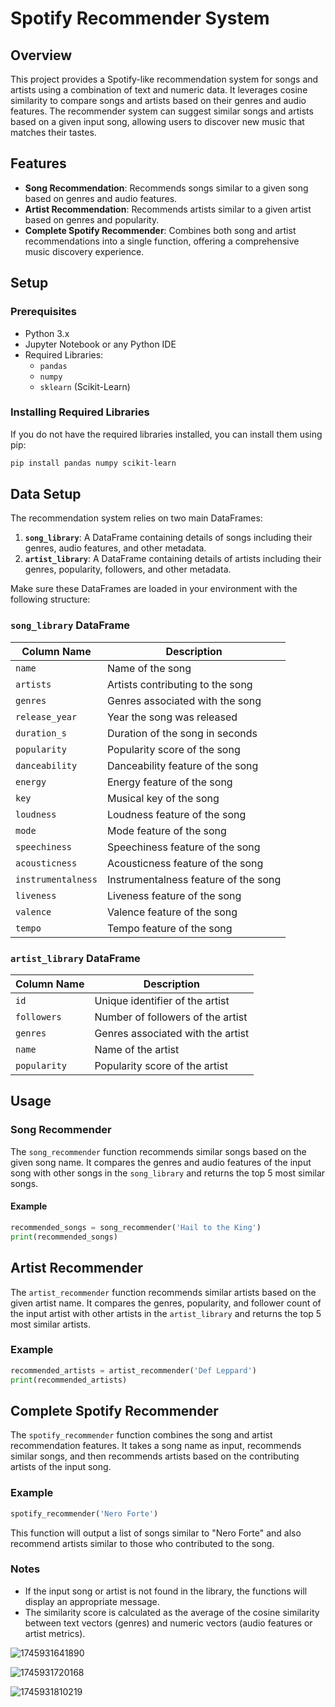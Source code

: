 # Spotify Recommender System

## Overview

This project provides a Spotify-like recommendation system for songs and artists using a combination of text and numeric data. It leverages cosine similarity to compare songs and artists based on their genres and audio features. The recommender system can suggest similar songs and artists based on a given input song, allowing users to discover new music that matches their tastes.

## Features

- **Song Recommendation**: Recommends songs similar to a given song based on genres and audio features.
- **Artist Recommendation**: Recommends artists similar to a given artist based on genres and popularity.
- **Complete Spotify Recommender**: Combines both song and artist recommendations into a single function, offering a comprehensive music discovery experience.

## Setup

### Prerequisites

- Python 3.x
- Jupyter Notebook or any Python IDE
- Required Libraries: 
  - `pandas`
  - `numpy`
  - `sklearn` (Scikit-Learn)

### Installing Required Libraries

If you do not have the required libraries installed, you can install them using pip:

```bash
pip install pandas numpy scikit-learn
```

## Data Setup

The recommendation system relies on two main DataFrames:

1. **`song_library`**: A DataFrame containing details of songs including their genres, audio features, and other metadata.
2. **`artist_library`**: A DataFrame containing details of artists including their genres, popularity, followers, and other metadata.

Make sure these DataFrames are loaded in your environment with the following structure:

### `song_library` DataFrame

| Column Name       | Description                        |
|-------------------|------------------------------------|
| `name`            | Name of the song                   |
| `artists`         | Artists contributing to the song   |
| `genres`          | Genres associated with the song    |
| `release_year`    | Year the song was released         |
| `duration_s`      | Duration of the song in seconds    |
| `popularity`      | Popularity score of the song       |
| `danceability`    | Danceability feature of the song   |
| `energy`          | Energy feature of the song         |
| `key`             | Musical key of the song            |
| `loudness`        | Loudness feature of the song       |
| `mode`            | Mode feature of the song           |
| `speechiness`     | Speechiness feature of the song    |
| `acousticness`    | Acousticness feature of the song   |
| `instrumentalness`| Instrumentalness feature of the song|
| `liveness`        | Liveness feature of the song       |
| `valence`         | Valence feature of the song        |
| `tempo`           | Tempo feature of the song          |

### `artist_library` DataFrame

| Column Name       | Description                        |
|-------------------|------------------------------------|
| `id`              | Unique identifier of the artist    |
| `followers`       | Number of followers of the artist  |
| `genres`          | Genres associated with the artist  |
| `name`            | Name of the artist                 |
| `popularity`      | Popularity score of the artist     |

## Usage

### Song Recommender

The `song_recommender` function recommends similar songs based on the given song name. It compares the genres and audio features of the input song with other songs in the `song_library` and returns the top 5 most similar songs.

#### Example

```python
recommended_songs = song_recommender('Hail to the King')
print(recommended_songs)
```

## Artist Recommender

The `artist_recommender` function recommends similar artists based on the given artist name. It compares the genres, popularity, and follower count of the input artist with other artists in the `artist_library` and returns the top 5 most similar artists.

### Example

```python
recommended_artists = artist_recommender('Def Leppard')
print(recommended_artists)
```

## Complete Spotify Recommender

The `spotify_recommender` function combines the song and artist recommendation features. It takes a song name as input, recommends similar songs, and then recommends artists based on the contributing artists of the input song.

### Example

```python
spotify_recommender('Nero Forte')
```
This function will output a list of songs similar to "Nero Forte" and also recommend artists similar to those who contributed to the song.

### Notes

- If the input song or artist is not found in the library, the functions will display an appropriate message.
- The similarity score is calculated as the average of the cosine similarity between text vectors (genres) and numeric vectors (audio features or artist metrics).



![1745931641890](https://github.com/user-attachments/assets/5accccbb-314e-4f02-909b-aed3f5df3ccb)



![1745931720168](https://github.com/user-attachments/assets/be58dfad-417a-4834-ae83-1b2603b6f2b6)



![1745931810219](https://github.com/user-attachments/assets/a925f74a-b894-40f2-acad-ec6a5fd70ab0)
